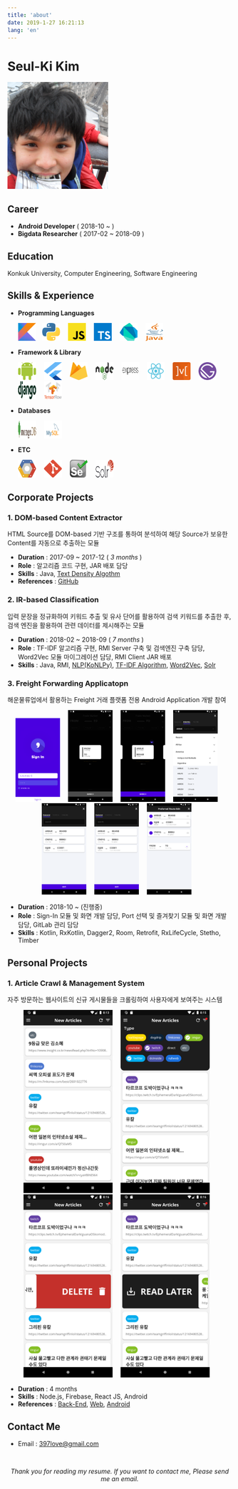 ```yaml
---
title: 'about'
date: 2019-1-27 16:21:13
lang: 'en'
---
```


# Seul-Ki Kim

![](../assets/profile.gif)

## Career

- **Android Developer** ( 2018-10 ~ )
- **Bigdata Researcher** ( 2017-02 ~ 2018-09 )

## Education

Konkuk University, Computer Engineering, Software Engineering

## Skills & Experience

- **Programming Languages**

  <a href='https://kotlinlang.org/'><img src='../assets/logo/kotlin.svg' height=40/ title='Kotlin'></a>&emsp;<a href=''><img src='../assets/logo/python.svg' height=40 width=40 title='Python'></a>&emsp;
  <a href='https://developer.mozilla.org/ko/docs/Web/JavaScript'><img src='../assets/logo/javascript.svg' height='40' width=40 title='Javascript'></a>&emsp;
  <a href='https://www.typescriptlang.org/'><img src='../assets/logo/typescript.svg' height='40' width=40 title='Typescript'></a>&emsp;
  <a href='https://dart.dev/'><img src='../assets/logo/dart.svg' height='40' width=40 title='Dart'></a>&emsp;
  <a href='https://www.java.com/ko/'><img src='../assets/logo/java.svg' height='40' width=40 title='Java'></a>&emsp;

- **Framework & Library**

  <a href='https://developer.android.com/?hl=ko'><img src='../assets/logo/android.svg' height='40' width=40 title='Android'></a>&emsp;
  <a href='https://flutter-ko.dev/'><img src='../assets/logo/flutter.svg' height='40' width=40 title='Flutter'></a>&emsp;
  <a href='https://firebase.google.com/?hl=ko'><img src='../assets/logo/firebase.svg' height='40' width=40 title='Firebase'></a>&emsp;
  <a href='https://nodejs.org/ko/'><img src='../assets/logo/nodejs.svg' height='40' width=40 title='NodeJS'></a>&emsp;
  <a href='https://expressjs.com/ko/'><img src='../assets/logo/expressjs.svg' height='40' width=40 title='ExpressJS'></a>&emsp;
  <a href='https://ko.reactjs.org/'><img src='../assets/logo/react.svg' height='40' width=40 title='React'></a>&emsp;
  <a href='https://mobx.js.org/README.html'><img src='../assets/logo/mobx.svg' height='40' width=40 title='MobX'></a>&emsp;
  <a href='https://www.gatsbyjs.org/'><img src='../assets/logo/gatsby.svg' height='40' width=40 title='Gatsby'></a>&emsp;
  <a href='https://www.djangoproject.com/'><img src='../assets/logo/django.svg' height='40' width=40 title='Django'></a>&emsp;
  <a href='https://www.tensorflow.org/?hl=ko'><img src='../assets/logo/tensorflow.svg' height='40' width=40 title='Tensorflow'></a>&emsp;

* **Databases**

  <a href='https://www.mongodb.com/'><img src='../assets/logo/mongodb.svg' height='40' width=40 title='MongoDB'></a>&emsp;
  <a href='https://www.mysql.com/'><img src='../assets/logo/mysql.svg' height='40' width=40 title='MySQL'></a>&emsp;

- **ETC**

  <a href='https://cloud.google.com/'><img src='../assets/logo/google-cloud.svg' height='40' width=40 title='Google Cloud Platform'></a>&emsp;
  <a href='https://git-scm.com/'><img src='../assets/logo/git-icon.svg' height='40' width=40 title='Git'></a>&emsp;
  <a href='https://selenium.dev/'><img src='../assets/logo/selenium-logo.svg' height='40' width=40 title='Selenium'></a>&emsp;
  <a href='https://lucene.apache.org/solr/'><img src='../assets/logo/solr.svg' height='40' width=40 title='Solr'></a>&emsp;

## Corporate Projects

### 1. DOM-based Content Extractor

HTML Source를 DOM-based 기반 구조를 통하여 분석하여 해당 Source가 보유한 Content를 자동으로 추출하는 모듈

- **Duration** : 2017-09 ~ 2017-12 ( _3 months_ )
- **Role** : 알고리즘 코드 구현, JAR 배포 담당
- **Skills** : Java, [Text Density Algothm](http://ofey.me/papers/cetd-sigir11.pdf)
- **References** : [GitHub](https://github.com/rlatmfrl24/ContentExtractor)

### 2. IR-based Classification

입력 문장을 정규화하여 키워드 추출 및 유사 단어를 활용하여 검색 키워드를 추출한 후, 검색 엔진을 활용하여 관련 데이터를 제시해주는 모듈

- **Duration** : 2018-02 ~ 2018-09 ( _7 months_ )
- **Role** : TF-IDF 알고리즘 구현, RMI Server 구축 및 검색엔진 구축 담당, Word2Vec 모듈 마이그레이션 담당, RMI Client JAR 배포
- **Skills** : Java, RMI, [NLP(KoNLPy)](https://konlpy-ko.readthedocs.io/ko/v0.4.3/), [TF-IDF Algorithm](https://ko.wikipedia.org/wiki/Tf-idf), [Word2Vec](https://en.wikipedia.org/wiki/Word2vec), [Solr](https://lucene.apache.org/solr/)

### 3. Freight Forwarding Applicatopn

해운물류업에서 활용하는 Freight 거래 플랫폼 전용 Android Application 개발 참여

<p align="center">
<img src='./images/freight9-1.gif' width='100px'>&emsp;
<img src='./images/freight9-2.gif' width='100px'>&emsp;
<img src='./images/freight9-3.gif' width='100px'>&emsp;
<img src='./images/freight9-4.gif' width='100px'>&emsp;
<img src='./images/freight9-5.gif' width='100px'>&emsp;
<img src='./images/freight9-6.gif' width='100px'>&emsp;
<img src='./images/freight9-7.gif' width='100px'>&emsp;
</p>

- **Duration** : 2018-10 ~ (진행중)
- **Role** : Sign-In 모듈 및 화면 개발 담당, Port 선택 및 즐겨찾기 모듈 및 화면 개발 담당, GitLab 관리 담당
- **Skills** : Kotlin, RxKotlin, Dagger2, Room, Retrofit, RxLifeCycle, Stetho, Timber

## Personal Projects

### 1. Article Crawl & Management System

자주 방문하는 웹사이트의 신규 게시물들을 크롤링하여 사용자에게 보여주는 시스템

<p align="center">
<img src='./images/applemint-1.gif' width='200px'>&emsp;
<img src='./images/applemint-2.gif' width='200px'>&emsp;
<img src='./images/applemint-3.gif' width='200px'>&emsp;
<img src='./images/applemint-4.gif' width='200px'>&emsp;
</p>

- **Duration** : 4 months
- **Skills** : Node.js, Firebase, React JS, Android
- **References** : [Back-End](https://github.com/rlatmfrl24/applemint-firebase), [Web](https://rlatmfrl24.github.io/applemint-web), [Android](https://rlatmfrl24.github.io/applemint)

## Contact Me

- Email : 397love@gmail.com

</br>
<div align="center">

_Thank you for reading my resume. If you want to contact me, Please send me an email._

</div>
